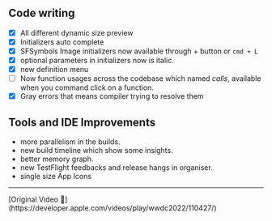 
## Code writing
- [x] All different dynamic size preview
- [X] Initializers auto complete
- [x] SFSymbols Image initializers now available through + button or `cmd + L`
- [x] optional parameters in initializers now is italic.
- [x] new definition menu
- [ ] Now function usages across the codebase which named *calls*, available when you command click on a function.
- [x] Gray errors that means compiler trying to resolve them

## Tools and IDE Improvements
* more parallelism in the builds.
* new build timeline which show some insights.
* better memory graph.
* new TestFlight feedbacks and release hangs in organiser.
* single size App Icons

<hr>
[Original Video 🎥](https://developer.apple.com/videos/play/wwdc2022/110427/)